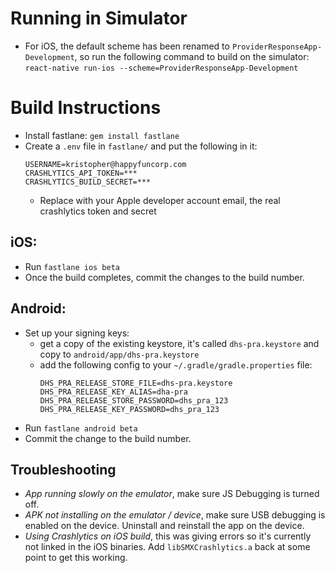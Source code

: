 # Running in Simulator

- For iOS, the default scheme has been renamed to `ProviderResponseApp-Development`,
so run the following command to build on the simulator: `react-native run-ios --scheme=ProviderResponseApp-Development`

# Build Instructions

- Install fastlane: `gem install fastlane`
- Create a `.env` file in `fastlane/` and put the following in it:
  ```
  USERNAME=kristopher@happyfuncorp.com
  CRASHLYTICS_API_TOKEN=***
  CRASHLYTICS_BUILD_SECRET=***
  ```
  - Replace with your Apple developer account email, the real crashlytics token and secret

## iOS:

- Run `fastlane ios beta`
- Once the build completes, commit the changes to the build number.

## Android:

- Set up your signing keys:
  - get a copy of the existing keystore, it's called `dhs-pra.keystore` and copy to `android/app/dhs-pra.keystore`
  - add the following config to your `~/.gradle/gradle.properties` file:
    ```
    DHS_PRA_RELEASE_STORE_FILE=dhs-pra.keystore
    DHS_PRA_RELEASE_KEY_ALIAS=dha-pra
    DHS_PRA_RELEASE_STORE_PASSWORD=dhs_pra_123
    DHS_PRA_RELEASE_KEY_PASSWORD=dhs_pra_123
    ```
- Run `fastlane android beta`
- Commit the change to the build number.

## Troubleshooting

- *App running slowly on the emulator*, make sure JS Debugging is turned off.
- *APK not installing on the emulator / device*, make sure USB debugging is enabled on the device. Uninstall and reinstall the app on the device.
- *Using Crashlytics on iOS build*, this was giving errors so it's currently not linked in the iOS binaries. Add `libSMXCrashlytics.a` back at some point to get this working.